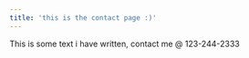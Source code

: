 ```yaml
---
title: 'this is the contact page :)'
---
```


This is some text i have written, contact me @ 123-244-2333
